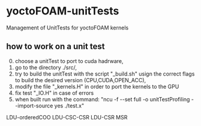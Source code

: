 # yoctoFOAM-unitTests

Management of UnitTests for yoctoFOAM kernels


## how to work on a unit test

0) choose a unitTest to port to cuda hadrware,
1) go to the directory ./src/<nameOfTheUnitTest>,
2) try to build the unitTest with the script "<nameOfTheUnitTest>_build.sh" usign the correct flags to build the desired version (CPU,CUDA,OPEN_ACC),
3) modify the file "<nameOfTheUnitTest>_kernels.H" in order to port the kernels to the GPU
4) fix test "<nameOfTheUnitTest>_IO.H" in case of errors
5) when built run with the command: "ncu -f --set full  -o unitTestProfiling --import-source yes  ./test.x"



LDU-orderedCOO
LDU-CSC-CSR
LDU-CSR
MSR














